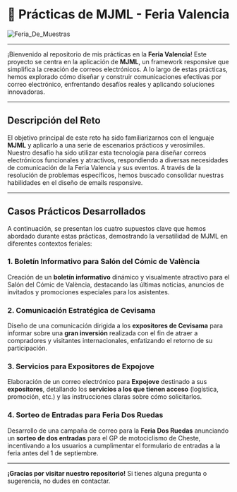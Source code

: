 # 🚀 Prácticas de MJML - Feria Valencia
![Feria_De_Muestras](https://fimma-maderalia.feriavalencia.com/wp-content/uploads/2019/02/LOGO-FERIA-VALENCIA-OK.jpg)

---

¡Bienvenido al repositorio de mis prácticas en la **Feria Valencia**! Este proyecto se centra en la aplicación de **MJML**, un framework responsive que simplifica la creación de correos electrónicos. A lo largo de estas prácticas, hemos explorado cómo diseñar y construir comunicaciones efectivas por correo electrónico, enfrentando desafíos reales y aplicando soluciones innovadoras.

---

## Descripción del Reto

El objetivo principal de este reto ha sido familiarizarnos con el lenguaje **MJML** y aplicarlo a una serie de escenarios prácticos y verosímiles. Nuestro desafío ha sido utilizar esta tecnología para diseñar correos electrónicos funcionales y atractivos, respondiendo a diversas necesidades de comunicación de la Feria Valencia y sus eventos. A través de la resolución de problemas específicos, hemos buscado consolidar nuestras habilidades en el diseño de emails responsive.

---

## Casos Prácticos Desarrollados

A continuación, se presentan los cuatro supuestos clave que hemos abordado durante estas prácticas, demostrando la versatilidad de MJML en diferentes contextos feriales:

### 1. Boletín Informativo para Salón del Cómic de València

Creación de un **boletín informativo** dinámico y visualmente atractivo para el Salón del Cómic de València, destacando las últimas noticias, anuncios de invitados y promociones especiales para los asistentes.

### 2. Comunicación Estratégica de Cevisama

Diseño de una comunicación dirigida a los **expositores de Cevisama** para informar sobre una **gran inversión** realizada con el fin de atraer a compradores y visitantes internacionales, enfatizando el retorno de su participación.

### 3. Servicios para Expositores de Expojove

Elaboración de un correo electrónico para **Expojove** destinado a sus **expositores**, detallando los **servicios a los que tienen acceso** (logística, promoción, etc.) y las instrucciones claras sobre cómo solicitarlos.

### 4. Sorteo de Entradas para Feria Dos Ruedas

Desarrollo de una campaña de correo para la **Feria Dos Ruedas** anunciando un **sorteo de dos entradas** para el GP de motociclismo de Cheste, incentivando a los usuarios a cumplimentar el formulario de entradas a la feria antes del 1 de septiembre.

---

**¡Gracias por visitar nuestro repositorio!** Si tienes alguna pregunta o sugerencia, no dudes en contactar.